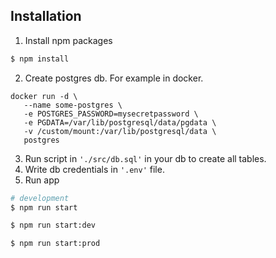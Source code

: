 ## Installation

1. Install npm packages
```bash
$ npm install
```

2. Create postgres db. For example in docker. 
```
docker run -d \
   --name some-postgres \
   -e POSTGRES_PASSWORD=mysecretpassword \
   -e PGDATA=/var/lib/postgresql/data/pgdata \
   -v /custom/mount:/var/lib/postgresql/data \
   postgres
```
3. Run script in ```'./src/db.sql'``` in your db to create all tables.
4. Write db credentials in ```'.env'``` file. 
5. Run app

```bash
# development
$ npm run start

$ npm run start:dev

$ npm run start:prod
```
